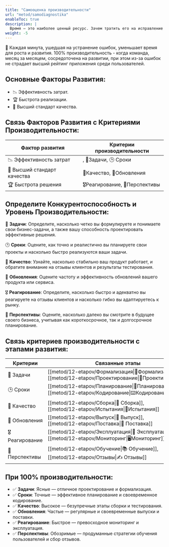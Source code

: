 ```yaml
---
title: "Самооценка производительности"
url: "metod/samodiagnostika"
enableToc: true
description: | 
  Время — это наиболее ценный ресурс. Зачем тратить его на исправление ошибок, когда можно сосредоточиться на инновациях? Методика ИГПР помогает командам достичь 100% производительности, минимизируя ошибки и сохраняя высший рейтинг приложений.
weight: -5
---
```

💯 Каждая минута, ушедшая на устранение ошибок, уменьшает время для роста и развития. 100% производительность - когда команда, месяц за месяцем, сосредоточена на развитии, при этом из-за ошибок не страдает высший рейтинг приложения среди пользователей.

## Основные Факторы Развития:

- 📉 Эффективность затрат. 
- 🏆 Быстрота реализации. 
- 💎 Высший стандарт качества.

## Связь Факторов Развития с Критериями Производительности:

|Фактор развития|Критерии производительности|
|---|---|
|📉 Эффективность затрат|, <nobr>📌Задачи</nobr>, <nobr>🕒 Сроки</nobr>|
|💎 Высший стандарт качества| <nobr>🚦Качество</nobr>, <nobr>🔄Обновления</nobr>|
|🏆 Быстрота решения|<nobr>🎖️Реагирование</nobr>, <nobr>🌟Перспективы</nobr>|

## Определите Конкурентоспособность и Уровень Производительности:

📌 **Задачи**: Определите, насколько четко вы формулируете и понимаете свои бизнес-задачи, а также вашу способность проектировать эффективные решения.

🕒 **Сроки**: Оцените, как точно и реалистично вы планируете свои проекты и насколько быстро реализуются ваши задачи.

🚦 **Качество**: Узнайте, насколько стабильно ваш продукт работает, и обратите внимание на отзывы клиентов и результаты тестирования.

🔄 **Обновления**: Оцените частоту и эффективность обновлений вашего продукта или сервиса.

🎖️ **Реагирование**: Определите, насколько быстро и адекватно вы реагируете на отзывы клиентов и насколько гибко вы адаптируетесь к рынку.

🌟 **Перспективы**: Оцените, насколько далеко вы смотрите в будущее своего бизнеса, учитывая как короткосрочное, так и долгосрочное планирование.

## Связь критериев производительности с этапами развития:

|Критерии|Связанные этапы|
|---|---|
|📌 Задачи|<nobr>[[metod/12-etapov/Формализация\|📝Формализация]]</nobr>, <nobr>[[metod/12-etapov/Проектирование\|📐Проектирование]]</nobr>|
|🕒 Сроки|<nobr>[[metod/12-etapov/Планирование\|📅Планирование]]</nobr>, <nobr>[[metod/12-etapov/Кодирование\|⌨️Кодирование]]</nobr>|
|🚦 Качество|<nobr>[[metod/12-etapov/Сборка\|🔧 Сборка]]</nobr>, <nobr>[[metod/12-etapov/Испытания\|🐞Испытания]]</nobr>|
|🔄 Обновления|<nobr>[[metod/12-etapov/Выпуск\|🚀 Выпуск]]</nobr>, <nobr>[[metod/12-etapov/Поставка\|🚚 Поставка]]</nobr>|
|🎖️ Реагирование|<nobr>[[metod/12-etapov/Эксплуатация\|🤖 Эксплуатация]]</nobr>, <nobr>[[metod/12-etapov/Мониторинг\|🖥️Мониторинг]]</nobr>|
|🌟 Перспективы|<nobr>[[metod/12-etapov/Обучение\|📚 Обучение]]</nobr>, <nobr>[[metod/12-etapov/Отзывы\|✍️ Отзывы]]</nobr>|

## При 100% производительности:

- ✅ **Задачи**: Ясные — отличное проектирование и формализация.
- ✅ **Сроки**: Точные — эффективное планирование и своевременное кодирование. 
- ✅ **Качество**: Высокое — безупречные этапы сборки и тестирования. 
- ✅ **Обновления**: Частые — регулярные и своевременные выпуски и поставки. 
- ✅ **Реагирование**: Быстрое — превосходное мониторинг и эксплуатация. 
- ✅ **Перспективы**: Обозримые — продуманные стратегии обучения пользователей и сбор отзывов.
